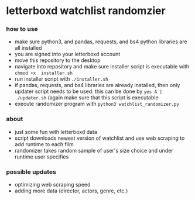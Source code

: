 # letterboxd watchlist randomzier

### how to use

* make sure python3, and pandas, requests, and bs4 python libraries are all installed
* you are signed into your letterboxd account
* move this repository to the desktop
* navigate into repository and make sure installer script is executable with `chmod +x 
installer.sh`
* run installer script with `./installer.sh`
* if pandas, requests, and bs4 libraries are already installed, then only updater script needs 
to be used. this can be done by `yes A | ./updater.sh` (again make sure that this script is 
executable
* execute randomizer program with `python3 watchlist_randomizer.py`

### about

* just some fun with letterboxd data
* script downloads newest version of watchlist and use web scraping to add runtime to each film
* randomizer takes random sample of user's size choice and under runtime user specifies

### possible updates

* optimizing web scraping speed
* adding more data (director, actors, genre, etc.)

